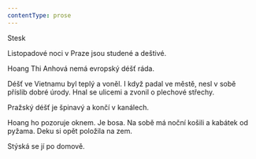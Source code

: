 ```yaml
---
contentType: prose
---
```


<section>

Stesk

Listopadové noci v Praze jsou studené a deštivé.

Hoang Thi Anhová nemá evropský déšť ráda.

Déšť ve Vietnamu byl teplý a voněl. I když padal ve městě, nesl v sobě příslib dobré úrody. Hnal se ulicemi a zvonil o plechové střechy.

Pražský déšť je špinavý a končí v kanálech.

Hoang ho pozoruje oknem. Je bosa. Na sobě má noční košili a kabátek od pyžama. Deku si opět položila na zem.

Stýská se jí po domově.

</section>
